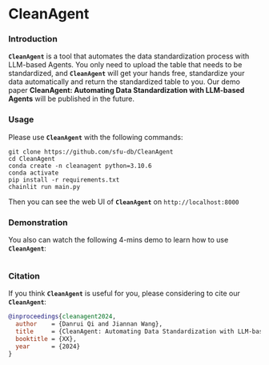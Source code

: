 # CleanAgent
### Introduction
**`CleanAgent`** is a tool that automates the data standardization process with LLM-based Agents. You only need to upload the table that needs to be standardized, and **`CleanAgent`** will get your hands free, standardize your data automatically and return the standardized table to you.
Our demo paper **CleanAgent: Automating Data Standardization with LLM-based Agents** will be published in the future.

### Usage
Please use **`CleanAgent`** with the following commands:
```shell
git clone https://github.com/sfu-db/CleanAgent
cd CleanAgent
conda create -n cleanagent python=3.10.6
conda activate
pip install -r requirements.txt
chainlit run main.py
```
Then you can see the web UI of **`CleanAgent`** on `http://localhost:8000`

### Demonstration
You also can watch the following 4-mins demo to learn how to use **`CleanAgent`**:

<a href="https://youtu.be/fSYXVM6qeqM"><img src=""/></a>

### Citation
If you think **`CleanAgent`** is useful for you, please considering to cite our **`CleanAgent`**:
```bibtex
@inproceedings{cleanagent2024,
  author    = {Danrui Qi and Jiannan Wang},
  title     = {CleanAgent: Automating Data Standardization with LLM-based Agents},
  booktitle = {XX},
  year      = {2024}
}
```
